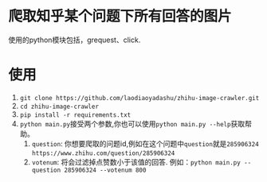 # 爬取知乎某个问题下所有回答的图片
使用的python模块包括，grequest、click.
# 使用

1. `git clone https://github.com/laodiaoyadashu/zhihu-image-crawler.git`
2. `cd zhihu-image-crawler`
3. `pip install -r requirements.txt`
4. `python main.py`接受两个参数,你也可以使用`python main.py --help`获取帮助。
	1. `question`: 你想要爬取的问题id,例如在这个问题中`question`就是`285906324` `https://www.zhihu.com/question/285906324`
	2. `votenum`: 将会过滤掉点赞数小于该值的回答.
	例如：`python main.py --question 285906324 --votenum 800`
